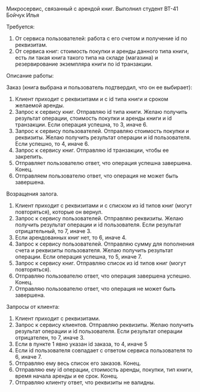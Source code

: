 Микросервис, связанный с арендой книг. Выполнил студент ВТ-41 Бойчук Илья

Требуется:
1)	От сервиса пользователей: работа с его счетом и получение id по реквизитам.
2)	От сервиса книг: стоимость покупки и аренды данного типа книги, есть ли такая книга такого типа на складе (магазина) и 
    резервирование экземпляра книги по id транзакции.

Описание работы:

Заказ (книга выбрана и пользователь подтвердил, что он ее выбирает): 
1)	Клиент приходит с реквизитами и с id типа книги и сроком желаемой аренды.
2)	Запрос к сервису книг. Отправляю id типа книги. Желаю получить результат операции, стоимость покупки и аренды книги и id транзакции. 
    Если операция успешна, то 3, иначе 6. 
3)	Запрос к сервису пользователей. Отправляю стоимость покупки и реквизиты. 
    Желаю получить результат операции и id пользователя. Если успешно, то 4, иначе 6.
4)	Запрос к сервису книг. Отправляю id транзакции, чтобы ее закрепить.
5)	Отправляет пользователю ответ, что операция успешна завершена. Конец.
6)	Отправляем пользователю ответ, что операция не может быть завершена. 

Возращения залога.
1)	Клиент приходит с реквизитами и с списком из id типов книг (могут повторяться), которые он вернул.
2)	Запрос к сервису пользователей. Отправляю реквизиты. Желаю получить результат операции и id пользователя. 
    Если результат отрицательный, то 7, иначе 3.
3)	Если арендованных книг нет, то 6, иначе 4.
4)	Запрос к сервису пользователей. Отправляю сумму для пополнения счета и реквизиты пользователя. 
    Желаю получить результат операции. Если операция успешна, то 5, иначе 7.
5)	Запрос к сервису книг. Отправляю список из id типов книг (могут повторяться).
6)	Отправляю пользователю ответ, что операция завершена успешно. Конец.
7)	Отправляю пользователю ответ, что операция не может быть завершена.

Запросы от клиента: 
1)	Клиент приходит с реквизитами.
2)	Запрос к сервису клиентов. Отправляю реквизиты. Желаю получить результат операции и id пользователя. 
    Если результат операции отрицателен, то 7, иначе 3.
3)  Если в пункте 1 явно указан id заказа, то 4, иначе 5
4)	Если id пользователя совпадает с ответом сервиса пользователя то 6, иначе 7.
5)	Отправляю ему весь список его заказов. Конец.
6)	Отправляю ему id операции, стоимость аренды, покупки, тип книги, время начала аренды и ее срок. Конец.
7)	Отправляю клиенту ответ, что реквизиты не валидны.
